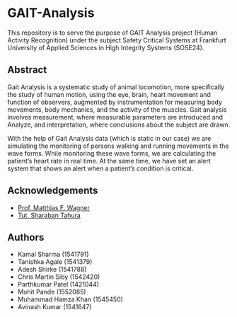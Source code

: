 # GAIT-Analysis

This repository is to serve the purpose of GAIT Analysis project (Human Activity
Recognition) under the subject Safety Critical Systems at Frankfurt University
of Applied Sciences in High Integrity Systems (SOSE24).

## Abstract

Gait Analysis is a systematic study of animal locomotion, more specifically the
study of human motion, using the eye, brain, heart movement and function of
observers, augmented by instrumentation for measuring body movements, body
mechanics, and the activity of the muscles. Gait analysis involves measurement,
where measurable parameters are introduced and Analyze, and interpretation,
where conclusions about the subject are drawn.

With the help of Gait Analysis data (which is static in our case) we are
simulating the monitoring of persons walking and running movements in the wave
forms. While monitoring these wave forms, we are calculating the patient’s heart
rate in real time. At the same time, we have set an alert system that shows an
alert when a patient’s condition is critical.

## Acknowledgements

- [Prof. Matthias F. Wagner](https://www.frankfurt-university.de/de/hochschule/fachbereich-2-informatik-und-ingenieurwissenschaften/kontakt/professorinnen-und-professoren-im-fachbereich-2/matthias-wagner/)
- [Tut. Sharaban Tahura](mailto:sharaban.tahura@stud.fra-uas.de)

## Authors

- Kamal Sharma (1541791)
- Tanishka Agale (1541379)
- Adesh Shirke (1541788)
- Chris Martin Siby (1542420)
- Parthkumar Patel (1421044)
- Mohit Pande (1552085)
- Muhammad Hamza Khan (1545450)
- Avinash Kumar (1541647)
